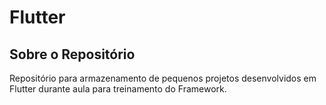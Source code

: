 # Flutter
## Sobre o Repositório

Repositório para armazenamento de pequenos projetos desenvolvidos em Flutter durante aula para treinamento do Framework.
